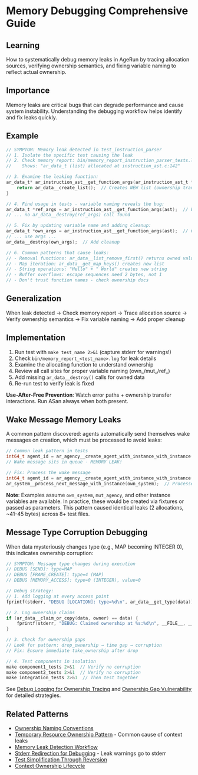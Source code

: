 # Memory Debugging Comprehensive Guide

## Learning
How to systematically debug memory leaks in AgeRun by tracing allocation sources, verifying ownership semantics, and fixing variable naming to reflect actual ownership.

## Importance
Memory leaks are critical bugs that can degrade performance and cause system instability. Understanding the debugging workflow helps identify and fix leaks quickly.

## Example
```c
// SYMPTOM: Memory leak detected in test_instruction_parser
// 1. Isolate the specific test causing the leak
// 2. Check memory report: bin/memory_report_instruction_parser_tests.log
//    Shows: "ar_data_t (list) allocated at instruction_ast.c:142"

// 3. Examine the leaking function:
ar_data_t* ar_instruction_ast__get_function_args(ar_instruction_ast_t *ast) {
    return ar_data__create_list();  // Creates NEW list (ownership transfer)
}

// 4. Find usage in tests - variable naming reveals the bug:
ar_data_t *ref_args = ar_instruction_ast__get_function_args(ast);  // WRONG: ref_ implies borrowed
// ... no ar_data__destroy(ref_args) call found

// 5. Fix by updating variable name and adding cleanup:
ar_data_t *own_args = ar_instruction_ast__get_function_args(ast);  // Correct prefix
// ... use args ...
ar_data__destroy(own_args);  // Add cleanup

// 6. Common patterns that cause leaks:
// - Removal functions: ar_data__list_remove_first() returns owned value
// - Map iteration: ar_data__get_map_keys() creates new list
// - String operations: "Hello" + " World" creates new string
// - Buffer overflows: escape sequences need 2 bytes, not 1
// - Don't trust function names - check ownership docs
```

## Generalization
When leak detected → Check memory report → Trace allocation source → Verify ownership semantics → Fix variable naming → Add proper cleanup

## Implementation
1. Run test with `make test_name 2>&1` (capture stderr for warnings!)
2. Check `bin/memory_report_<test_name>.log` for leak details
3. Examine the allocating function to understand ownership
4. Review all call sites for proper variable naming (own_/mut_/ref_)
5. Add missing `ar_data__destroy()` calls for owned data
6. Re-run test to verify leak is fixed

**Use-After-Free Prevention**: Watch error paths + ownership transfer interactions. Run ASan always when both present.

## Wake Message Memory Leaks
A common pattern discovered: agents automatically send themselves wake messages on creation, which must be processed to avoid leaks:
```c
// Common leak pattern in tests
int64_t agent_id = ar_agency__create_agent_with_instance_with_instance(mut_agency, "method", "1.0.0", NULL);
// Wake message sits in queue - MEMORY LEAK!

// Fix: Process the wake message
int64_t agent_id = ar_agency__create_agent_with_instance_with_instance(mut_agency, "method", "1.0.0", NULL);
ar_system__process_next_message_with_instance(own_system);  // Processes and frees wake message
```


**Note**: Examples assume `own_system`, `mut_agency`, and other instance variables are available. In practice, these would be created via fixtures or passed as parameters.
This pattern caused identical leaks (2 allocations, ~41-45 bytes) across 8+ test files.

## Message Type Corruption Debugging

When data mysteriously changes type (e.g., MAP becoming INTEGER 0), this indicates ownership corruption:

```c
// SYMPTOM: Message type changes during execution
// DEBUG [SEND]: type=MAP
// DEBUG [FRAME_CREATE]: type=4 (MAP)  
// DEBUG [MEMORY_ACCESS]: type=0 (INTEGER), value=0

// Debug strategy:
// 1. Add logging at every access point
fprintf(stderr, "DEBUG [LOCATION]: type=%d\n", ar_data__get_type(data));

// 2. Log ownership claims
if (ar_data__claim_or_copy(data, owner) == data) {
    fprintf(stderr, "DEBUG: Claimed ownership at %s:%d\n", __FILE__, __LINE__);
}

// 3. Check for ownership gaps
// Look for pattern: drop_ownership → time gap → corruption
// Fix: Ensure immediate take_ownership after drop

// 4. Test components in isolation
make component1_tests 2>&1  // Verify no corruption
make component2_tests 2>&1  // Verify no corruption  
make integration_tests 2>&1  // Then test together
```

See [Debug Logging for Ownership Tracing](debug-logging-ownership-tracing.md) and [Ownership Gap Vulnerability](ownership-gap-vulnerability.md) for detailed strategies.

## Related Patterns
- [Ownership Naming Conventions](ownership-naming-conventions.md)
- [Temporary Resource Ownership Pattern](temporary-resource-ownership-pattern.md) - Common cause of context leaks
- [Memory Leak Detection Workflow](memory-leak-detection-workflow.md)
- [Stderr Redirection for Debugging](stderr-redirection-debugging.md) - Leak warnings go to stderr
- [Test Simplification Through Reversion](test-simplification-through-reversion.md)
- [Context Ownership Lifecycle](context-ownership-lifecycle.md)